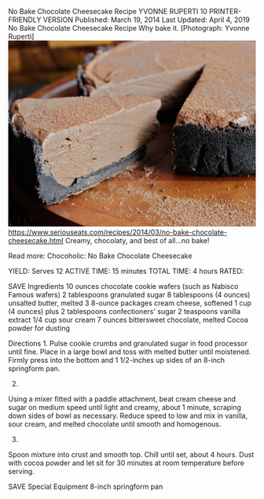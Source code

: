 No Bake Chocolate Cheesecake Recipe
YVONNE RUPERTI
10     PRINTER-FRIENDLY VERSION
Published: March 19, 2014 Last Updated: April 4, 2019
No Bake Chocolate Cheesecake Recipe
Why bake it. [Photograph: Yvonne Ruperti]
![f5bf7acddb797a1e578a84634789abbd.png](..\images\f5bf7acddb797a1e578a84634789abbd.png)
https://www.seriouseats.com/recipes/2014/03/no-bake-chocolate-cheesecake.html
Creamy, chocolaty, and best of all...no bake!

Read more: Chocoholic: No Bake Chocolate Cheesecake

YIELD:
Serves 12
ACTIVE TIME:
15 minutes
TOTAL TIME:
4 hours
RATED:
    
 SAVE
Ingredients
10 ounces chocolate cookie wafers (such as Nabisco Famous wafers)
2 tablespoons granulated sugar
8 tablespoons (4 ounces) unsalted butter, melted
3 8-ounce packages cream cheese, softened
1 cup (4 ounces) plus 2 tablespoons confectioners' sugar
2 teaspoons vanilla extract
1/4 cup sour cream
7 ounces bittersweet chocolate, melted
Cocoa powder for dusting

Directions
1.
Pulse cookie crumbs and granulated sugar in food processor until fine. Place in a large bowl and toss with melted butter until moistened. Firmly press into the bottom and 1 1/2-inches up sides of an 8-inch springform pan.

2.
Using a mixer fitted with a paddle attachment, beat cream cheese and sugar on medium speed until light and creamy, about 1 minute, scraping down sides of bowl as necessary. Reduce speed to low and mix in vanilla, sour cream, and melted chocolate until smooth and homogenous.

3.
Spoon mixture into crust and smooth top. Chill until set, about 4 hours. Dust with cocoa powder and let sit for 30 minutes at room temperature before serving.

 SAVE
Special Equipment
8-inch springform pan